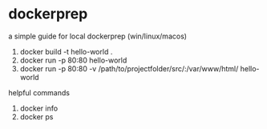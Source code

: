 # dockerprep
a simple guide for local dockerprep (win/linux/macos)  
  
1. docker build -t hello-world .  
2. docker run -p 80:80 hello-world  
3. docker run -p 80:80 -v /path/to/projectfolder/src/:/var/www/html/ hello-world  
  
helpful commands  
1. docker info  
2. docker ps
